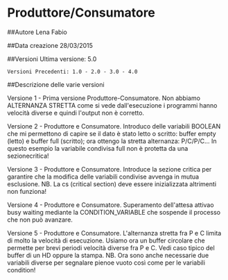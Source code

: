 # Produttore/Consumatore

##Autore
    Lena Fabio

##Data creazione
     28/03/2015

##Versioni
    Ultima versione: 5.0
    
    Versioni Precedenti: 1.0 - 2.0 - 3.0 - 4.0

##Descrizione delle varie versioni

Versione 1 - Prima versione Produttore-Consumatore.
Non abbiamo ALTERNANZA STRETTA come si vede dall'esecuzione i programmi hanno velocità diverse e quindi l'output non è corretto.


Versione 2 - Produttore e Consumatore.
Introduco delle variabili BOOLEAN che mi permettono di capire se il dato è stato letto o scritto: buffer empty (letto) e buffer full (scritto); ora ottengo la stretta alternanza: P/C/P/C...
In questo esempio la variabile condivisa full non è protetta da una sezionecritica!


Versione 3 - Produttore e Consumatore.
Introduce la sezione critica per garantire che la modifica delle variabili condivise avvenga in mutua esclusione.
NB. La cs (critical section) deve essere inizializzata altrimenti non funziona!


Versione 4 - Produttore e Consumatore.
Superamento dell'attesa attivao busy waiting mediante la CONDITION_VARIABLE che sospende il processo che non può avanzare. 


Versione 5 - Produttore e Consumatore.
L'alternanza stretta fra P e C limita di molto la velocità di esecuzione. Usiamo ora un buffer circolare che permette per brevi periodi velocità diverse fra P e C. Vedi caso tipico del buffer di un HD oppure la stampa.
NB. Ora sono anche necessarie due variabili diverse per segnalare pienoe vuoto così come per le variabili condition!



